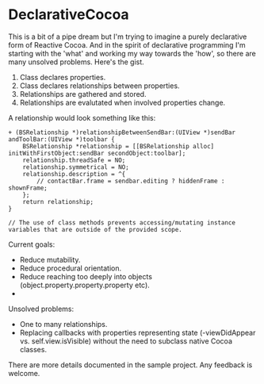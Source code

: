DeclarativeCocoa
================

This is a bit of a pipe dream but I'm trying to imagine a purely declarative form of Reactive Cocoa. And in the spirit of declarative programming I'm starting with the 'what' and working my way towards the 'how', so there are many unsolved problems. Here's the gist.

1. Class declares properties.
2. Class declares relationships between properties.
3. Relationships are gathered and stored.
4. Relationships are evalutated when involved properties change.

A relationship would look something like this:

    + (BSRelationship *)relationshipBetweenSendBar:(UIView *)sendBar andToolBar:(UIView *)toolbar {
        BSRelationship *relationship = [[BSRelationship alloc] initWithFirstObject:sendBar secondObject:toolbar];
        relationship.threadSafe = NO;
        relationship.symmetrical = NO;
        relationship.description = ^{
            // contactBar.frame = sendbar.editing ? hiddenFrame : shownFrame;
        };
        return relationship;
    }
    
    // The use of class methods prevents accessing/mutating instance variables that are outside of the provided scope.

Current goals:
- Reduce mutability.
- Reduce procedural orientation.
- Reduce reaching too deeply into objects (object.property.property.property etc).
- 
Unsolved problems:
- One to many relationships.
- Replacing callbacks with properties representing state (-viewDidAppear vs. self.view.isVisible) without the need to subclass native Cocoa classes.

There are more details documented in the sample project. Any feedback is welcome.
